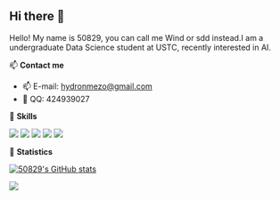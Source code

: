 ## Hi there 👋
Hello! My name is  50829, you can call me Wind or sdd instead.I am a undergraduate Data Science student at USTC, recently interested in AI.
<!--
**50829/50829** is a ✨ _special_ ✨ repository because its `README.md` (this file) appears on your GitHub profile.

Here are some ideas to get you started:

- 🔭 I’m currently working on ...
- 🌱 I’m currently learning ...
- 👯 I’m looking to collaborate on ...
- 🤔 I’m looking for help with ...
- 💬 Ask me about ...
- 📫 How to reach me: ...
- 😄 Pronouns: ...
- ⚡ Fun fact: ...
-->

📫 **Contact me**

- 📫 E-mail: hydronmezo@gmail.com
- 🍨 QQ: 424939027

🍓 **Skills**

![](https://img.shields.io/badge/-Python-3e74a2?style=flat-square&logo=Python&logoColor=fff)
![](https://img.shields.io/badge/-Node.js-339933?style=flat-square&logo=Node.js&logoColor=fff)
![](https://img.shields.io/badge/-React-61DAFB?style=flat-square&logo=React&logoColor=fff)
![](https://img.shields.io/badge/-Docker-2496ED?style=flat-square&logo=Docker&logoColor=fff)
![](https://img.shields.io/badge/-Linux-000000?style=flat-square&logo=Linux&logoColor=fff)


🎄 **Statistics**

[![50829's GitHub stats](https://github-readme-stats.vercel.app/api?username=50829&show_icons=true)](https://github.com/anuraghazra/github-readme-stats)  


<img src="https://github-readme-stats.vercel.app/api/top-langs/?username=50829&layout=compact" />
